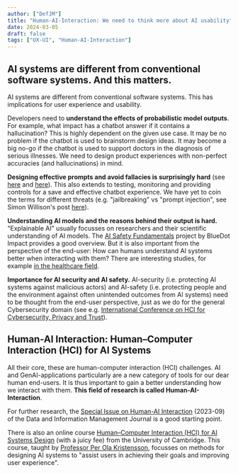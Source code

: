 ```yaml
---
author: ["DefJM"]
title: "Human-AI-Interaction: We need to think more about AI usability"
date: 2024-03-05
draft: false 
tags: ["UX-UI", "Human-AI-Interaction"]
---
```



## AI systems are different from conventional software systems. And this matters.

AI systems are different from conventional software systems. This has implications for user experience and usability. 

Developers need to **understand the effects of probabilistic model outputs**. For example, what impact has a chatbot answer if it contains a hallucination? This is highly dependent on the given use case. It may be no problem if the chatbot is used to brainstorm design ideas. It may become a big no-go if the chatbot is used to support doctors in the diagnosis of serious illnesses. We need to design product experiences with non-perfect accuracies (and hallucinations) in mind.

**Designing effective prompts and avoid fallacies is surprisingly hard** (see [here](https://dl.acm.org/doi/10.1145/3544548.3581388) and [here](https://people.eecs.berkeley.edu/~bjoern/papers/zamfirescu-aicats-dis2023.pdf)). This also extends to testing, monitoring and providing controls for a save and effective chatbot experience. We have yet to coin the terms for different threats (e.g. "jailbreaking" vs "prompt injection", see Simon Willison's post [here](https://simonwillison.net/2024/Mar/5/prompt-injection-jailbreaking/)).

**Understanding AI models and the reasons behind their output is hard.** "Explainable AI" usually focusses on researchers and their scientific understanding of AI models. The [AI Safety Fundamentals](https://course.aisafetyfundamentals.com/alignment?session=5) project by BlueDot Impact provides a good overview. But it is also important from the perspective of the end-user: How can humans understand AI systems better when interacting with them? There are interesting studies, for example [in the healthcare field](https://ieeexplore.ieee.org/document/9614151). 

**Importance for AI security and AI safety.** AI-security (i.e. protecting AI systems against malicious actors) and AI-safety (i.e. protecting people and the environment against often unintended outcomes from AI systems) need to be thought from the end-user perspective, just as we do for the general Cybersecurity domain (see e.g. [International Conference on HCI for Cybersecurity, Privacy and Trust](https://2023.hci.international/hci-cpt)).


## Human-AI Interaction: Human–Computer Interaction (HCI) for AI Systems
All their core, these are human-computer interaction (HCI) challenges. AI and GenAI-applications particularly are a new category of tools for our dear human end-users. It is thus important to gain a better understanding how we interact with them. **This field of research is called Human-AI-Interaction**.

For further research, the [Special Issue on Human-AI Interaction](https://www.sciencedirect.com/journal/data-and-information-management/vol/7/issue/3) (2023-09) of the Data and Information Management Journal is a good starting point.  

There is also an online course [Human–Computer Interaction (HCI) for AI Systems Design](https://advanceonline.cam.ac.uk/courses/human-computer-interaction-hci-for-ai-systems-design?utm_medium=cpc&utm_source=google&utm_campaign=DSA_UK) (with a juicy fee) from the University of Cambridge. This course, taught by [Professor Per Ola Kristensson](https://advanceonline.cam.ac.uk/course-lead/per-ola-kristensson), focusses on methods for designing AI systems to "assist users in achieving their goals and improving user experience". 
